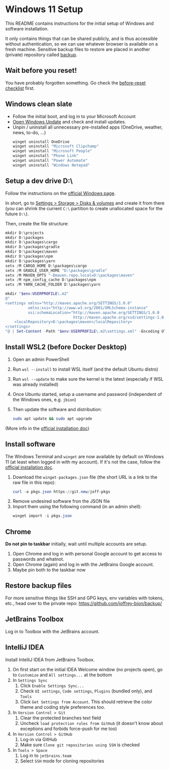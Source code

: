 # Windows 11 Setup

This README contains instructions for the initial setup of Windows and software installation.

It only contains things that can be shared publicly, and is thus accessible without authentication, so we can use 
whatever browser is available on a fresh machine.
Sensitive backup files to restore are placed in another (private) repository called
[backup](https://github.com/joffrey-bion/backup).

## Wait before you reset!

You have probably forgotten something. Go check the [before-reset checklist](./before-reset.md) first.

## Windows clean slate

* Follow the initial boot, and log in to your Microsoft Account
* <a href="ms-settings:windowsupdate">Open Windows Update</a> and check and install updates.
* Unpin / uninstall all unnecessary pre-installed apps (OneDrive, weather, news, to-do, ...)
  ```powershell
  winget uninstall OneDrive
  winget uninstall "Microsoft Clipchamp"
  winget uninstall "Microsoft People"
  winget uninstall "Phone Link"
  winget uninstall "Power Automate"
  winget uninstall "Windows Notepad"
  ```

## Setup a dev drive D:\

Follow the instructions on the [official Windows page](https://learn.microsoft.com/en-us/windows/dev-drive/).

In short, go to [Settings > Storage > Disks & volumes](ms-settings:disksandvolumes) and create it from there (you can shrink the current `C:\` partition to create unallocated space for the future `D:\`).

Then, create the file structure:

```powershell
mkdir D:\projects
mkdir D:\packages
mkdir D:\packages\cargo
mkdir D:\packages\gradle
mkdir D:\packages\maven
mkdir D:\packages\npm
mkdir D:\packages\yarn
setx /M CARGO_HOME D:\packages\cargo
setx /M GRADLE_USER_HOME "D:\packages\gradle"
setx /M MAVEN_OPTS "-Dmaven.repo.local=D:\packages\maven"
setx /M npm_config_cache D:\packages\npm
setx /M YARN_CACHE_FOLDER D:\packages\yarn

mkdir "$env:USERPROFILE\.m2"
@"
<settings xmlns="http://maven.apache.org/SETTINGS/1.0.0"
          xmlns:xsi="http://www.w3.org/2001/XMLSchema-instance"
          xsi:schemaLocation="http://maven.apache.org/SETTINGS/1.0.0 
                              http://maven.apache.org/xsd/settings-1.0.0.xsd">
    <localRepository>D:\packages\maven</localRepository>
</settings>
"@ | Set-Content -Path "$env:USERPROFILE\.m2\settings.xml" -Encoding UTF8

```


## Install WSL2 (before Docker Desktop)

1. Open an admin PowerShell
2. Run `wsl --install` to install WSL itself (and the default Ubuntu distro)
3. Run `wsl --update` to make sure the kernel is the latest (especially if WSL was already installed)
4. Once Ubuntu started, setup a username and password (independent of the Windows ones, e.g. `jbion`)
5. Then update the software and distribution:
   
   ```bash
   sudo apt update && sudo apt upgrade
   ```

(More info in the [official installation doc](https://docs.microsoft.com/en-us/windows/wsl/install))

## Install software

The Windows Terminal and `winget` are now available by default on Windows 11 (at least when logged in with my account).
If it's not the case, follow the [official installation doc](https://learn.microsoft.com/en-us/windows/package-manager/winget/).

1. Download the `winget-packages.json` file (the short URL is a link to the raw file in this repo):
   ```powershell
   curl -o pkgs.json https://git.new/joff-pkgs
   ```
2. Remove undesired software fron the JSON file
3. Import them using the following command (in an admin shell):
   ```powershell
   winget import -i pkgs.json
   ```

## Chrome

**Do not pin to taskbar** initially, wait until multiple accounts are setup.

1. Open Chrome and log in with personal Google account to get access to passwords and whatnot.
2. Open Chrome (again) and log in with the JetBrains Google account.
3. Maybe pin both to the taskbar now

## Restore backup files

For more sensitive things like SSH and GPG keys, env variables with tokens, etc., head over to the private repo:
https://github.com/joffrey-bion/backup/

## JetBrains Toolbox

Log in to Toolbox with the JetBrains account.

## IntelliJ IDEA

Install IntelliJ IDEA from JetBrains Toolbox.

1. On first start on the initial IDEA Welcome window (no projects open), go to `Customize` and `All settings...` at the bottom
2. In `Settings Sync`
   1. Click `Enable Settings Sync...`
   2. Check `UI settings`, `Code settings`, `Plugins` (bundled only), and `Tools`
   3. Click `Get Settings from Account`. This should retrieve the color theme and coding style preferences too.
3. In `Version Control > Git`
   1. Clear the protected branches text field
   2. Uncheck `load protection rules from GitHub` (it doesn't know about exceptions and forbids force-push for me too)
4. In `Version Control > GitHub`
   1. Log-in via GitHub
   2. Make sure `Clone git repositories using SSH` is checked
5. In `Tools > Space`
   1. Log in to `jetbrains.team`
   2. Select `SSH` mode for cloning repositories
